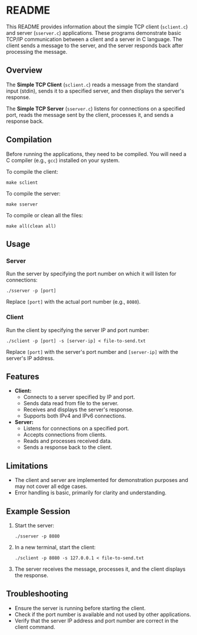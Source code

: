 # README

This README provides information about the simple TCP client (`sclient.c`) and server (`sserver.c`) applications. These programs demonstrate basic TCP/IP communication between a client and a server in C language. The client sends a message to the server, and the server responds back after processing the message.

## Overview

The **Simple TCP Client** (`sclient.c`) reads a message from the standard input (stdin), sends it to a specified server, and then displays the server's response.

The **Simple TCP Server** (`sserver.c`) listens for connections on a specified port, reads the message sent by the client, processes it, and sends a response back.

## Compilation

Before running the applications, they need to be compiled. You will need a C compiler (e.g., `gcc`) installed on your system.

To compile the client:

```
make sclient
```

To compile the server:

```
make sserver
```

To compile or clean all the files:

```
make all(clean all)
```

## Usage

### Server

Run the server by specifying the port number on which it will listen for connections:

```
./sserver -p [port]
```

Replace `[port]` with the actual port number (e.g., `8080`).

### Client

Run the client by specifying the server IP and port number:

```
./sclient -p [port] -s [server-ip] < file-to-send.txt
```

Replace `[port]` with the server's port number and `[server-ip]` with the server's IP address.

## Features

- **Client:**
	- Connects to a server specified by IP and port.
	- Sends data read from file to the server.
	- Receives and displays the server's response.
	- Supports both IPv4 and IPv6 connections.
- **Server:**
	- Listens for connections on a specified port.
	- Accepts connections from clients.
	- Reads and processes received data.
	- Sends a response back to the client.

## Limitations

- The client and server are implemented for demonstration purposes and may not cover all edge cases.
- Error handling is basic, primarily for clarity and understanding.

## Example Session

1. Start the server:

	```
	./sserver -p 8080
	```

2. In a new terminal, start the client:

	```
	./sclient -p 8080 -s 127.0.0.1 < file-to-send.txt
	```

3. The server receives the message, processes it, and the client displays the response.

## Troubleshooting

- Ensure the server is running before starting the client.
- Check if the port number is available and not used by other applications.
- Verify that the server IP address and port number are correct in the client command.